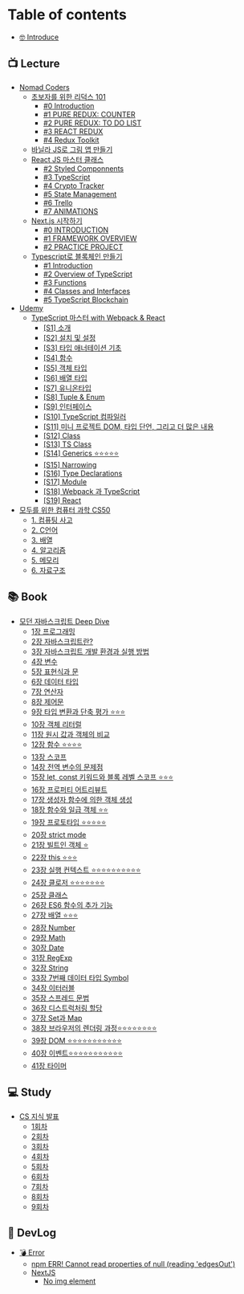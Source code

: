 # Table of contents

* [🤓 Introduce](README.md)

## 📺 Lecture

* [Nomad Coders](lecture/nomad-coders/README.md)
  * [초보자를 위한 리덕스 101](lecture/nomad-coders/101/README.md)
    * [#0 Introduction](lecture/nomad-coders/101/0-introduction.md)
    * [#1 PURE REDUX: COUNTER](lecture/nomad-coders/101/1-pure-redux-counter.md)
    * [#2 PURE REDUX: TO DO LIST](lecture/nomad-coders/101/2-pure-redux-to-do-list.md)
    * [#3 REACT REDUX](lecture/nomad-coders/101/3-react-redux.md)
    * [#4 Redux Toolkit](lecture/nomad-coders/101/4-redux-toolkit.md)
  * [바닐라 JS로 그림 앱 만들기](lecture/nomad-coders/js.md)
  * [React JS 마스터 클래스](lecture/nomad-coders/react-js/README.md)
    * [#2 Styled Componnents](lecture/nomad-coders/react-js/2-styled-componnents.md)
    * [#3 TypeScript](lecture/nomad-coders/react-js/3-typescript.md)
    * [#4 Crypto Tracker](lecture/nomad-coders/react-js/4-crypto-tracker.md)
    * [#5 State Management](lecture/nomad-coders/react-js/5-state-management.md)
    * [#6 Trello](lecture/nomad-coders/react-js/6-trello.md)
    * [#7 ANIMATIONS](lecture/nomad-coders/react-js/7-animations.md)
  * [Next.js 시작하기](lecture/nomad-coders/next.js/README.md)
    * [#0 INTRODUCTION](lecture/nomad-coders/next.js/0-introduction.md)
    * [#1 FRAMEWORK OVERVIEW](lecture/nomad-coders/next.js/1-framework-overview.md)
    * [#2 PRACTICE PROJECT](lecture/nomad-coders/next.js/2-practice-project.md)
  * [Typescript로 블록체인 만들기](lecture/nomad-coders/typescript/README.md)
    * [#1 Introduction](lecture/nomad-coders/typescript/1-introduction.md)
    * [#2 Overview of TypeScript](lecture/nomad-coders/typescript/2-overview-of-typescript.md)
    * [#3 Functions](lecture/nomad-coders/typescript/3-functions.md)
    * [#4 Classes and Interfaces](lecture/nomad-coders/typescript/4-classes-and-interfaces.md)
    * [#5 TypeScript Blockchain](lecture/nomad-coders/typescript/5-typescript-blockchain.md)
* [Udemy](lecture/udemy/README.md)
  * [TypeScript 마스터 with Webpack & React](lecture/udemy/typescript-with-webpack-and-react/README.md)
    * [\[S1\] 소개](lecture/udemy/typescript-with-webpack-and-react/s1.md)
    * [\[S2\] 설치 및 설정](lecture/udemy/typescript-with-webpack-and-react/s2.md)
    * [\[S3\] 타입 애너테이션 기초](lecture/udemy/typescript-with-webpack-and-react/s3.md)
    * [\[S4\] 함수](lecture/udemy/typescript-with-webpack-and-react/s4.md)
    * [\[S5\] 객체 타입](lecture/udemy/typescript-with-webpack-and-react/s5.md)
    * [\[S6\] 배열 타입](lecture/udemy/typescript-with-webpack-and-react/s6.md)
    * [\[S7\] 유니온타입](lecture/udemy/typescript-with-webpack-and-react/s7.md)
    * [\[S8\] Tuple & Enum](lecture/udemy/typescript-with-webpack-and-react/s8-tuple-and-enum.md)
    * [\[S9\] 인터페이스](lecture/udemy/typescript-with-webpack-and-react/s9.md)
    * [\[S10\] TypeScript 컴파일러](lecture/udemy/typescript-with-webpack-and-react/s10-typescript.md)
    * [\[S11\] 미니 프로젝트 DOM, 타입 단언, 그리고 더 많은 내용](lecture/udemy/typescript-with-webpack-and-react/s11-dom.md)
    * [\[S12\] Class](lecture/udemy/typescript-with-webpack-and-react/s12-class.md)
    * [\[S13\] TS Class](lecture/udemy/typescript-with-webpack-and-react/s13-ts-class.md)
    * [\[S14\] Generics ⭐⭐⭐⭐⭐](lecture/udemy/typescript-with-webpack-and-react/s14-generics.md)
    * [\[S15\] Narrowing](lecture/udemy/typescript-with-webpack-and-react/s15-narrowing.md)
    * [\[S16\] Type Declarations](lecture/udemy/typescript-with-webpack-and-react/s16-type-declarations.md)
    * [\[S17\] Module](lecture/udemy/typescript-with-webpack-and-react/s17-module.md)
    * [\[S18\] Webpack 과 TypeScript](lecture/udemy/typescript-with-webpack-and-react/s18-webpack-typescript.md)
    * [\[S19\] React](lecture/udemy/typescript-with-webpack-and-react/s19-react.md)
* [모두를 위한 컴퓨터 과학 CS50](lecture/cs50/README.md)
  * [1. 컴퓨팅 사고](lecture/cs50/1..md)
  * [2. C언어](lecture/cs50/2.-c.md)
  * [3. 배열](lecture/cs50/3..md)
  * [4. 알고리즘](lecture/cs50/4..md)
  * [5. 메모리](lecture/cs50/5..md)
  * [6. 자료구조](lecture/cs50/6..md)

## 📚 Book

* [모던 자바스크립트 Deep Dive](book/deep-dive/README.md)
  * [1장 프로그래밍](book/deep-dive/1.md)
  * [2장 자바스크립트란?](book/deep-dive/2.md)
  * [3장 자바스크립트 개발 환경과 실행 방법](book/deep-dive/3.md)
  * [4장 변수](book/deep-dive/4.md)
  * [5장 표현식과 문](book/deep-dive/5.md)
  * [6장 데이터 타입](book/deep-dive/6.md)
  * [7장 연산자](book/deep-dive/7.md)
  * [8장 제어문](book/deep-dive/8.md)
  * [9장 타입 변환과 단축 평가 ⭐⭐⭐](book/deep-dive/9.md)
  * [10장 객체 리터럴](book/deep-dive/10.md)
  * [11장 원시 값과 객체의 비교](book/deep-dive/11.md)
  * [12장 함수 ⭐⭐⭐⭐](book/deep-dive/12.md)
  * [13장 스코프](book/deep-dive/13.md)
  * [14장 전역 변수의 문제점](book/deep-dive/14.md)
  * [15장 let, const 키워드와 블록 레벨 스코프 ⭐⭐⭐](book/deep-dive/15-let-const.md)
  * [16장 프로퍼티 어트리뷰트](book/deep-dive/16.md)
  * [17장 생성자 함수에 의한 객체 생성](book/deep-dive/17.md)
  * [18장 함수와 일급 객체 ⭐⭐](book/deep-dive/18.md)
  * [19장 프로토타입 ⭐⭐⭐⭐⭐](book/deep-dive/19.md)
  * [20장 strict mode](book/deep-dive/20-strict-mode.md)
  * [21장 빌트인 객체 ⭐](book/deep-dive/21.md)
  * [22장 this ⭐⭐⭐](book/deep-dive/22-this.md)
  * [23장 실행 컨텍스트 ⭐⭐⭐⭐⭐⭐⭐⭐⭐⭐](book/deep-dive/23.md)
  * [24장 클로저 ⭐⭐⭐⭐⭐⭐⭐](book/deep-dive/24.md)
  * [25장 클래스](book/deep-dive/25.md)
  * [26장 ES6 함수의 추가 기능](book/deep-dive/26-es6.md)
  * [27장 배열 ⭐⭐⭐](book/deep-dive/27.md)
  * [28장 Number](book/deep-dive/28-number.md)
  * [29장 Math](book/deep-dive/29-math.md)
  * [30장 Date](book/deep-dive/30-date.md)
  * [31장 RegExp](book/deep-dive/31-regexp.md)
  * [32장 String](book/deep-dive/32-string.md)
  * [33장 7번째 데이터 타입 Symbol](book/deep-dive/33-7-symbol.md)
  * [34장 이터러블](book/deep-dive/34.md)
  * [35장 스프레드 문법](book/deep-dive/35.md)
  * [36장 디스트럭처링 할당](book/deep-dive/36.md)
  * [37장 Set과 Map](book/deep-dive/37-set-map.md)
  * [38장 브라우저의 렌더링 과정⭐⭐⭐⭐⭐⭐⭐⭐](book/deep-dive/38.md)
  * [39장 DOM ⭐⭐⭐⭐⭐⭐⭐⭐⭐⭐⭐](book/deep-dive/39-dom.md)
  * [40장 이벤트⭐⭐⭐⭐⭐⭐⭐⭐⭐⭐⭐](book/deep-dive/40.md)
  * [41장 타이머](book/deep-dive/41.md)

## 💻 Study

* [CS 지식 발표](study/cs/README.md)
  * [1회차](study/cs/1.md)
  * [2회차](study/cs/2.md)
  * [3회차](study/cs/3.md)
  * [4회차](study/cs/4.md)
  * [5회차](study/cs/5.md)
  * [6회차](study/cs/6.md)
  * [7회차](study/cs/7.md)
  * [8회차](study/cs/8.md)
  * [9회차](study/cs/9.md)

## 📖 DevLog

* [💣 Error](devlog/error/README.md)
  * [npm ERR! Cannot read properties of null (reading 'edgesOut')](devlog/error/npm-err-cannot-read-properties-of-null-reading-edgesout.md)
  * [NextJS](devlog/error/nextjs/README.md)
    * [No img element](devlog/error/nextjs/no-img-element.md)
